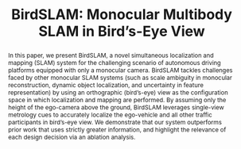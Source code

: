 ---
layout: project-page-new
title: "BirdSLAM: Monocular Multibody SLAM in Bird’s-Eye View"
authors:
  - name: Swapnil Daga
    sup: 1
  - name: Gokul B. Nair
    sup: 1
  - name: Anirudha Ramesh
    sup: 1
  - name: Rahul Sajnani
    sup: 1
  - name: Junaid Ahmed Ansari
    sup: 2
  - name: K. Madhava Krishna
    sup: 1
affiliations:
  - name: Robotics Research Center, International Institute of Information Technology, Hyderabad
    link: https://robotics.iiit.ac.in
    sup: 1
  - name: Embedded Systems and Robotics, TCS Innovation Labs, Kolkata, India
    link: #
    sup: 2
permalink: /publications/2021/Swapnil_BirdSLAM/
abstract: "In this paper, we present BirdSLAM, a novel simultaneous localization and mapping (SLAM) system for the challenging scenario of autonomous driving platforms equipped with only a monocular camera. BirdSLAM tackles challenges faced by other monocular SLAM systems (such as scale ambiguity in monocular reconstruction, dynamic object localization, and uncertainty in feature representation) by using an orthographic (bird’s-eye) view as the configuration space in which localization and mapping are performed. By assuming only the height of the ego-camera above the ground, BirdSLAM leverages single-view metrology cues to accurately localize the ego-vehicle and all other traffic participants in bird’s-eye view. We demonstrate that our system outperforms prior work that uses strictly greater information, and highlight the relevance of each design decision via an ablation analysis."
paper: https://arxiv.org/pdf/2011.07613.pdf
#code: https://github.com/RahulSajnani/DRACO-Weakly-Supervised-Dense-Reconstruction-And-Canonicalization-of-Objects
#iframe: https://www.youtube.com/embed/q6cKYW0kX4s
---
